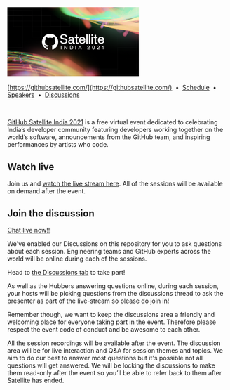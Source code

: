 <img src="github-satellite-india-2021.png" width="300" alt="GitHub Satellite India 2021">

[https://githubsatellite.com/](https://githubsatellite.com/)
&nbsp;•&nbsp;
[Schedule](https://githubsatellite.com/schedule/)
&nbsp;•&nbsp;
[Speakers](https://githubsatellite.com//speakers/)
&nbsp;•&nbsp;
[Discussions](https://github.com/github/india/discussions)

<br>

[GitHub Satellite India 2021](https://githubsatellite.com/) is a free virtual event dedicated to celebrating India’s developer community featuring developers working together on the world’s software, announcements from the GitHub team, and inspiring performances by artists who code.

## Watch live

Join us and [watch the live stream here](https://githubsatellite.com/). All of the sessions will be available on demand after the event.

## Join the discussion

[Chat live now!!](https://github.com/github/india/discussions)

We've enabled our Discussions on this repository for you to ask questions about each session. Engineering teams and GitHub experts across the world will be online during each of the sessions. 

Head to [the Discussions tab](https://github.com/github/india/discussions) to take part!

As well as the Hubbers answering questions online, during each session, your hosts will be picking questions from the discussions thread to ask the presenter as part of the live-stream so please do join in!

Remember though, we want to keep the discussions area a friendly and welcoming place for everyone taking part in the event. Therefore please respect the event code of conduct and be awesome to each other.

All the session recordings will be available after the event. The discussion area will be for live interaction and Q&A for session themes and topics. We aim to do our best to answer most questions but it's possible not all questions will get answered. We will be locking the discussions to make them read-only after the event so you’ll be able to refer back to them after Satellite has ended.
